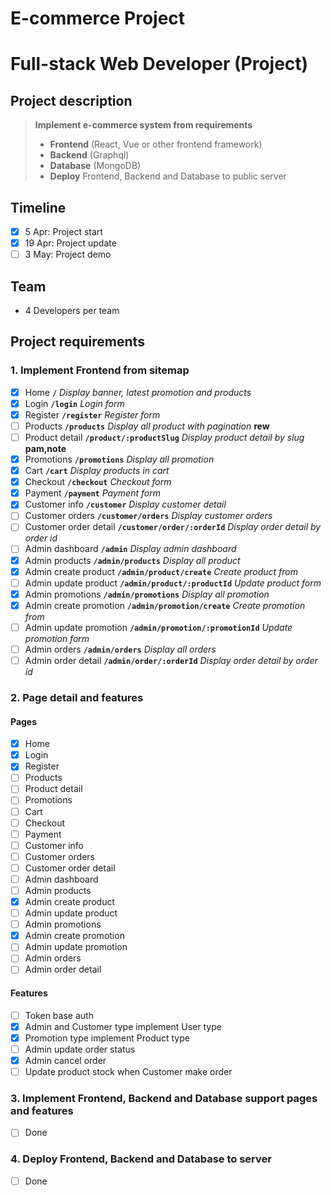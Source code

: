 # E-commerce Project
# Full-stack Web Developer (Project)

## Project description
> **Implement e-commerce system from requirements**
> - **Frontend** (React, Vue or other frontend framework)
> - **Backend** (Graphql)
> - **Database** (MongoDB)
> - **Deploy** Frontend, Backend and Database to public server

## Timeline
- [x] 5 Apr: Project start
- [x] 19 Apr: Project update
- [ ] 3 May: Project demo

## Team
- 4 Developers per team

## Project requirements
### 1. Implement Frontend from sitemap
- [x] Home **`/`** *Display banner, latest promotion and products* 
- [x] Login **`/login`** *Login form*
- [x] Register **`/register`** *Register form*
- [ ] Products **`/products`** *Display all product with pagination* **rew**
- [ ] Product detail **`/product/:productSlug`** *Display product detail by slug* **pam,note**
- [x] Promotions **`/promotions`** *Display all promotion*
- [x] Cart **`/cart`** *Display products in cart*
- [x] Checkout **`/checkout`** *Checkout form* 
- [x] Payment **`/payment`** *Payment form* 
- [x] Customer info **`/customer`** *Display customer detail* 
- [ ] Customer orders **`/customer/orders`** *Display customer orders*
- [ ] Customer order detail **`/customer/order/:orderId`** *Display order detail by order id*
- [ ] Admin dashboard **`/admin`** *Display admin dashboard* 
- [x] Admin products **`/admin/products`** *Display all product*
- [x] Admin create product **`/admin/product/create`** *Create product from*
- [ ] Admin update product **`/admin/product/:productId`** *Update product form*
- [x] Admin promotions **`/admin/promotions`** *Display all promotion*
- [x] Admin create promotion **`/admin/promotion/create`** *Create promotion from*
- [ ] Admin update promotion **`/admin/promotion/:promotionId`** *Update promotion form* 
- [ ] Admin orders **`/admin/orders`** *Display all orders*
- [ ] Admin order detail **`/admin/order/:orderId`** *Display order detail by order id*
### 2. Page detail and features
#### Pages
- [x] Home
- [x] Login
- [x] Register
- [ ] Products
- [ ] Product detail
- [ ] Promotions
- [ ] Cart
- [ ] Checkout
- [ ] Payment
- [ ] Customer info
- [ ] Customer orders
- [ ] Customer order detail
- [ ] Admin dashboard
- [ ] Admin products
- [x] Admin create product
- [ ] Admin update product
- [ ] Admin promotions
- [x] Admin create promotion
- [ ] Admin update promotion
- [ ] Admin orders
- [ ] Admin order detail
#### Features
- [ ] Token base auth
- [x] Admin and Customer type implement User type
- [x] Promotion type implement Product type
- [ ] Admin update order status
- [x] Admin cancel order
- [ ] Update product stock when Customer make order
### 3. Implement Frontend, Backend and Database support pages and features
- [ ] Done
### 4. Deploy Frontend, Backend and Database to server
- [ ] Done

